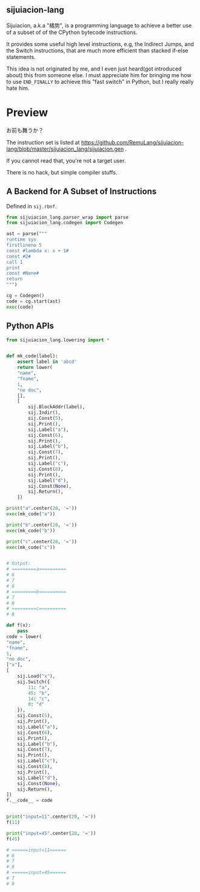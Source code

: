 ## sijuiacion-lang

Sijuiacion, a.k.a "橘势", is a programming language to achieve a better use of
a subset of of the CPython bytecode instructions.

It provides some useful high level instructions, e.g, the Indirect Jumps,
and the Switch instructions, that are much more efficient than stacked if-else statements.

This idea is not originated by me, and I even just heard(got introduced about)
this from someone else. I must appreciate him for bringing me how to
use `END_FINALLY` to achieve this "fast switch" in Python, but I really really hate him.


# Preview

お前も舞うか？

The instruction set is listed at https://github.com/RemuLang/sijuiacion-lang/blob/master/sijuiacion_lang/sijuiacion.gen .

If you cannot read that, you're not a target user.

There is no hack, but simple compiler stuffs.

## A Backend for A Subset of Instructions

Defined in `sij.rbnf`.

```python
from sijuiacion_lang.parser_wrap import parse
from sijuiacion_lang.codegen import Codegen

ast = parse("""
runtime sys
firstlineno 5
const #lambda x: x + 1#
const #2#
call 1
print
const #None#
return
""")

cg = Codegen()
code = cg.start(ast)
exec(code)
```

## Python APIs

```python
from sijuiacion_lang.lowering import *


def mk_code(label):
    assert label in 'abcd'
    return lower(
    "name",
    "fname",
    1,
    "no doc",
    [],
    [
        sij.BlockAddr(label),
        sij.Indir(),
        sij.Const(5),
        sij.Print(),
        sij.Label("a"),
        sij.Const(6),
        sij.Print(),
        sij.Label("b"),
        sij.Const(7),
        sij.Print(),
        sij.Label("c"),
        sij.Const(8),
        sij.Print(),
        sij.Label("d"),
        sij.Const(None),
        sij.Return(),
    ])

print("a".center(20, '='))
exec(mk_code("a"))

print("b".center(20, '='))
exec(mk_code("b"))

print("c".center(20, '='))
exec(mk_code("c"))


# Output:
# =========a==========
# 6
# 7
# 8
# =========b==========
# 7
# 8
# =========c==========
# 8

def f(x):
    pass
code = lower(
"name",
"fname",
1,
"no doc",
["x"],
[
    sij.Load("x"),
    sij.Switch({
        11: "a",
        45: "b",
        14: "c",
        0: "d"
    }),
    sij.Const(5),
    sij.Print(),
    sij.Label("a"),
    sij.Const(6),
    sij.Print(),
    sij.Label("b"),
    sij.Const(7),
    sij.Print(),
    sij.Label("c"),
    sij.Const(8),
    sij.Print(),
    sij.Label("d"),
    sij.Const(None),
    sij.Return(),
])
f.__code__ = code


print("input=11".center(20, '='))
f(11)

print("input=45".center(20, '='))
f(45)

# ======input=11======
# 6
# 7
# 8
# ======input=45======
# 7
# 8
```